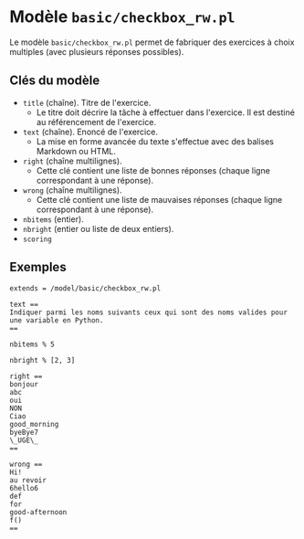# Modèle `basic/checkbox_rw.pl`

Le modèle `basic/checkbox_rw.pl` permet de fabriquer des exercices à choix multiples (avec plusieurs réponses possibles).

## Clés du modèle

* `title` (chaîne). Titre de l'exercice.
    * Le titre doit décrire la tâche à effectuer dans l'exercice. Il est destiné au référencement de l'exercice.
* `text` (chaîne). Enoncé de l'exercice. 
    * La mise en forme avancée du texte s'effectue avec des balises Markdown ou HTML.
* `right` (chaîne multilignes). 
    * Cette clé contient une liste de bonnes réponses (chaque ligne correspondant à une réponse).
* `wrong` (chaîne multilignes). 
    * Cette clé contient une liste de mauvaises réponses (chaque ligne correspondant à une réponse).
* `nbitems` (entier).
* `nbright` (entier ou liste de deux entiers).
* `scoring`

## Exemples

```
extends = /model/basic/checkbox_rw.pl

text ==
Indiquer parmi les noms suivants ceux qui sont des noms valides pour une variable en Python.
==

nbitems % 5

nbright % [2, 3]

right ==
bonjour
abc
oui
NON
Ciao
good_morning
byeBye7
\_UGE\_
==

wrong ==
Hi!
au revoir
6hello6
def
for
good-afternoon
f()
==
```
